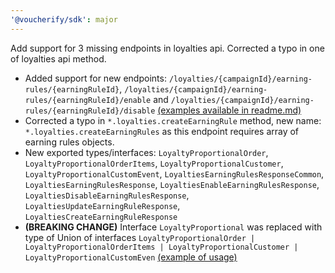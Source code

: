 ```yaml
---
'@voucherify/sdk': major
---
```


Add support for 3 missing endpoints in loyalties api. Corrected a typo in one of loyalties api method.
- Added support for new endpoints: `/loyalties/{campaignId}/earning-rules/{earningRuleId}`, `/loyalties/{campaignId}/earning-rules/{earningRuleId}/enable` and `/loyalties/{campaignId}/earning-rules/{earningRuleId}/disable` [(examples available in readme.md)](..%2F..%2Fpackages%2Fsdk%2FREADME.md)
- Corrected a typo in `*.loyalties.createEarningRule` method, new name: `*.loyalties.createEarningRules` as this endpoint requires array of earning rules objects.
- New exported types/interfaces: `LoyaltyProportionalOrder`, `LoyaltyProportionalOrderItems`, `LoyaltyProportionalCustomer`, `LoyaltyProportionalCustomEvent`, `LoyaltiesEarningRulesResponseCommon`, `LoyaltiesEarningRulesResponse`, `LoyaltiesEnableEarningRulesResponse`, `LoyaltiesDisableEarningRulesResponse`, `LoyaltiesUpdateEarningRuleResponse`, `LoyaltiesCreateEarningRuleResponse`
- **(BREAKING CHANGE)** Interface `LoyaltyProportional` was replaced with type of Union of interfaces `LoyaltyProportionalOrder | LoyaltyProportionalOrderItems | LoyaltyProportionalCustomer | LoyaltyProportionalCustomEven` [(example of usage)](..%2F..%2Fexamples%2Fsdk%2Fwith-nodejs-typescript%2Fserver-loyalties-get-earning-rule.ts)


